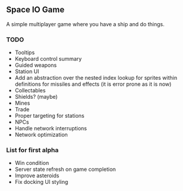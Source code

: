 ## Space IO Game

A simple multiplayer game where you have a ship and do things.

### TODO

- Tooltips
- Keyboard control summary
- Guided weapons
- Station UI
- Add an abstraction over the nested index lookup for sprites within definitions for missiles and effects (it is error prone as it is now)
- Collectables
- Shields? (maybe)
- Mines
- Trade
- Proper targeting for stations
- NPCs
- Handle network interruptions
- Network optimization

### List for first alpha

- Win condition
- Server state refresh on game completion
- Improve asteroids
- Fix docking UI styling

